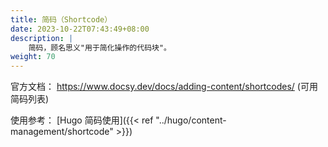 ```yaml
---
title: 简码（Shortcode）
date: 2023-10-22T07:43:49+08:00
description: |
    简码，顾名思义"用于简化操作的代码块"。
weight: 70
---
```


官方文档： <https://www.docsy.dev/docs/adding-content/shortcodes/> (可用简码列表)

使用参考： [Hugo 简码使用]({{< ref "../hugo/content-management/shortcode" >}})
